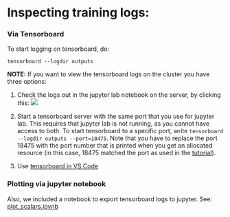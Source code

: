 # Inspecting training logs:

### Via Tensorboard
To start logging on tensorboard, do:
```
tensorboard --logdir outputs
```
**NOTE:** If you want to view the tensorboard logs on the cluster you have three options:
1. Check the logs out in the jupyter lab notebook on the server, by clicking this:
![](https://raw.githubusercontent.com/chaoleili/jupyterlab_tensorboard/master/image/launcher.png)

2. Start a tensorboard server with the same port that you use for jupyter lab. This requires that jupyter lab is not running, as you cannot have access to both. To start tensorboard to a specific port, write `tensorboard --logdir outputs --port=18475`. Note that you have to replace the port 18475 with the port number that is printed when you get an allocated resource (in this case, 18475 matched the port as used in the [tutorial](https://github.com/TDT4265-tutorial/TDT4265_StarterCode/blob/main/tutorials/cluster_tutorial.md#tips-for-working-remotely)).
3. Use [tensorboard in VS Code](https://stackoverflow.com/questions/63938552/how-to-run-tensorboard-in-vscode)


### Plotting via jupyter notebook
Also, we included a notebook to export tensorboard logs to jupyter. See: [plot_scalars.ipynb](../notebooks/plot_scalars.ipynb)
